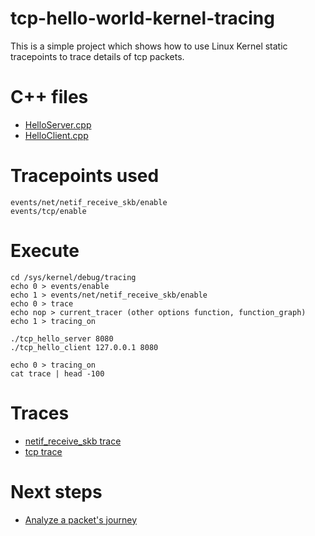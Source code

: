 tcp-hello-world-kernel-tracing
==============================

This is a simple project which shows how to use Linux Kernel static tracepoints to trace details of tcp packets.

C++ files
=========

- [HelloServer.cpp](src/HelloServer.cpp)
- [HelloClient.cpp](src/HelloClient.cpp)

Tracepoints used
================

```
events/net/netif_receive_skb/enable
events/tcp/enable
```

Execute
=======

```
cd /sys/kernel/debug/tracing
echo 0 > events/enable
echo 1 > events/net/netif_receive_skb/enable
echo 0 > trace
echo nop > current_tracer (other options function, function_graph)
echo 1 > tracing_on

./tcp_hello_server 8080
./tcp_hello_client 127.0.0.1 8080

echo 0 > tracing_on
cat trace | head -100
```

Traces
======

- [netif_receive_skb trace](trace/net_receive_skb_trace.txt)
- [tcp trace](trace/tcp_trace.txt)

Next steps
==========

- [Analyze a packet's journey](https://blog.yadutaf.fr/2017/07/28/tracing-a-packet-journey-using-linux-tracepoints-perf-ebpf/)
